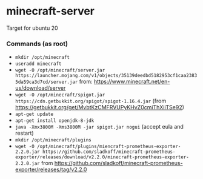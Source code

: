# minecraft-server

Target for ubuntu 20

### Commands (as root)
- `mkdir /opt/minecraft`
- `useradd minecraft`
- `wget -O /opt/minecraft/server.jar https://launcher.mojang.com/v1/objects/35139deedbd5182953cf1caa23835da59ca3d7cd/server.jar` from: https://www.minecraft.net/en-us/download/server
- `wget -O /opt/minecraft/spigot.jar https://cdn.getbukkit.org/spigot/spigot-1.16.4.jar` (from https://getbukkit.org/get/MvbtKzCMFRVUPyKHvZ0cmiThXiiTSe92)
- `apt-get update`
- `apt-get install openjdk-8-jdk`
- `java -Xmx3800M -Xms3800M -jar spigot.jar nogui` (accept eula and restart)
- `mkdir /opt/minecraft/plugins`
- `wget -O /opt/minecraft/plugins/miencraft-prometheus-exporter-2.2.0.jar https://github.com/sladkoff/minecraft-prometheus-exporter/releases/download/v2.2.0/minecraft-prometheus-exporter-2.2.0.jar` from https://github.com/sladkoff/minecraft-prometheus-exporter/releases/tag/v2.2.0
